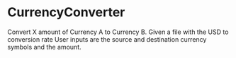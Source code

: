 # CurrencyConverter
Convert X amount of Currency A to Currency B.
Given a file with the USD to <CURR> conversion rate
User inputs are the source and destination currency symbols and the amount.
